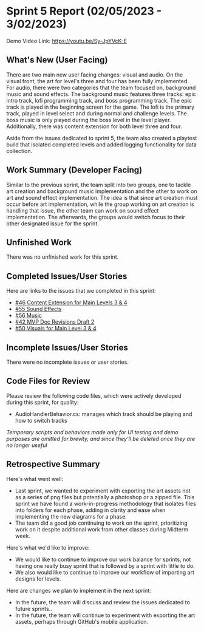 # Sprint 5 Report (02/05/2023 - 3/02/2023)

Demo Video Link: https://youtu.be/Sy-JpYVcK-E

## What's New (User Facing)

There are two main new user facing changes: visual and audio. On the visual front, the art for level's three and four has been fully implemented. For audio, there were two categories that the team focused on, background music and sound effects. The background music features three tracks: epic intro track, lofi programming track, and boss programming track. The epic track is played in the beginning screen for the game. The lofi is the primary track, played in level select and during normal and challenge levels. The boss music is only played during the boss level in the level player. Additionally, there was content extension for both level three and four.

Aside from the issues dedicated to sprint 5, the team also created a playtest build that isolated completed levels and added logging functionality for data collection. 

## Work Summary (Developer Facing)

Similar to the previous sprint, the team split into two groups, one to tackle art creation and background music implementation and the other to work on art and sound effect implementation. The idea is that since art creation must occur before art implementation, while the group working on art creation is handling that issue, the other team can work on sound effect implementation. The afterwards, the groups would switch focus to their other designated issue for the sprint. 

## Unfinished Work

There was no unfinished work for this sprint.

## Completed Issues/User Stories

Here are links to the issues that we completed in this sprint:

 * [#46 Content Extension for Main Levels 3 & 4](https://github.com/WSUCptSCapstone-Fall2022Spring2023/psd-gamifiedapp/issues/46)
 * [#55 Sound Effects](https://github.com/WSUCptSCapstone-Fall2022Spring2023/psd-gamifiedapp/issues/55)
 * [#56 Music](https://github.com/WSUCptSCapstone-Fall2022Spring2023/psd-gamifiedapp/issues/56)
 * [#42 MVP Doc Revisions Draft 2](https://github.com/WSUCptSCapstone-Fall2022Spring2023/psd-gamifiedapp/issues/42)
 * [#50 Visuals for Main Level 3 & 4](https://github.com/WSUCptSCapstone-Fall2022Spring2023/psd-gamifiedapp/issues/50)

 ## Incomplete Issues/User Stories

 There were no incomplete issues or user stories.

## Code Files for Review

Please review the following code files, which were actively developed during this sprint, for quality:

- AudioHandlerBehavior.cs: manages which track should be playing and how to switch tracks

*Temporary scripts and behaviors made only for UI testing and demo purposes are omitted for brevity, and since they'll be deleted once they are no longer useful*

## Retrospective Summary

Here's what went well:

  * Last sprint, we wanted to experiment with exporting the art assets not as a series of png files but potentially a photoshop or a zipped file. This sprint we have found a work-in-progress methodology that isolates files into folders for each phase, adding in clarity and ease when implementing the new diagrams for a phase.
  * The team did a good job continuing to work on the sprint, prioritizing work on it despite additional work from other classes during Midterm week.

Here's what we'd like to improve:

   * We would like to continue to improve our work balance for sprints, not having one really busy sprint that is followed by a sprint with little to do.
   * We also would like to continue to improve our workflow of importing art designs for levels.

Here are changes we plan to implement in the next sprint:

   * In the future, the team will discuss and review the issues dedicated to future sprints..
   * In the future, the team will continue to experiment with exporting the art assets, perhaps through GitHub's mobile application.
